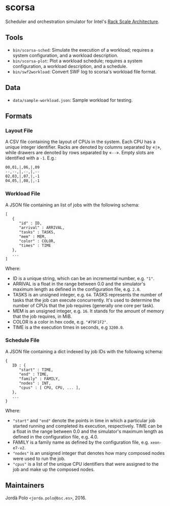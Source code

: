 # scorsa

Scheduler and orchestration simulator for Intel's [Rack Scale
Architecture][rackscale].

## Tools

- `bin/scorsa-sched`: Simulate the execution of a workload; requires a system
  configuration, and a workload description.
- `bin/scorsa-plot`: Plot a workload schedule; requires a system
  configuration, a workload description, and a schedule.
- `bin/swf2workload`: Convert SWF log to scorsa's workload file format.

## Data

- `data/sample-workload.json`: Sample workload for testing.

## Formats

### Layout File

A CSV file containing the layout of CPUs in the system. Each CPU has a unique
integer identifier. Racks are denoted by columns separated by «`|`», while
drawers are denoted by rows separated by «`--`». Empty slots are identified
with a `-1`. E.g.:

```
00,01,|,06,|,09
--,--,|,--,|,--
02,03,|,07,|,-1
04,05,|,08,|,-1
```

### Workload File

A JSON file containing an list of jobs with the following schema:


```
[
   {
      "id" : ID,
      "arrival" : ARRIVAL,
      "tasks" : TASKS,
      "mem" : MEM,
      "color" : COLOR,
      "times" : TIME
   },
   ...
]

```

Where:

- ID is a unique string, which can be an incremental number, e.g. `"1"`.
- ARRIVAL is a float in the range between 0.0 and the simulator's maximum
  length as defined in the configuration file, e.g. `2.0`.
- TASKS is an unsigned integer, e.g. `64`. TASKS represents the number of
  tasks that the job can execute concurrently. It's used to determine the
  number of CPUs that the job requires (generally one core per task).
- MEM is an unsigned integer, e.g. `16`. It stands for the amount of memory
  that the job requires, in MiB.
- COLOR is a color in hex code, e.g. `"#79F1F2"`.
- TIME is a the execution times in seconds, e.g `3200.0`.

### Schedule File

A JSON file containing a dict indexed by job IDs with the following schema:

```
{
   ID : {
      "start" : TIME,
      "end" : TIME,
      "family" : FAMILY,
      "nodes" : INT,
      "cpus" : [ CPU, CPU, ... ],
   },
   ...
}
```

Where:

- `"start"` and `"end"` denote the points in time in which a particular job
  started running and completed its execution, respectively.  TIME can be a
  float in the range between 0.0 and the simulator's maximum length as defined
  in the configuration file, e.g. 4.0.
- FAMILY is a family name as defined by the configuration file, e.g.
  `xeon-e7-v2`.
- `"nodes"` is an unsigned integer that denotes how many composed nodes were
  used to run the job.
- `"cpus"` is a list of the unique CPU identifiers that were assigned to the
  job and make up the composed nodes.

## Maintainers

Jordà Polo `<jorda.polo@bsc.es>`, 2016.

[rackscale]: http://www.intel.com/content/www/us/en/architecture-and-technology/intel-rack-scale-architecture.html "rackscale"
